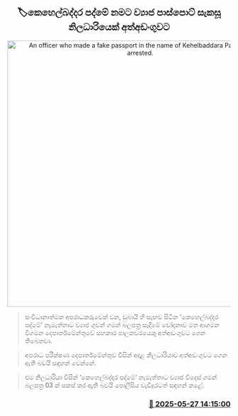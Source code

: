 <p align='center'><b><h2 align='center' title='An officer who made a fake passport in the name of Kehelbaddara Padme was arrested.'>🏷කෙහෙල්බද්දර පද්මේ නමට ව්‍ය‍ාජ පාස්පොට් සැකසූ නිලධාරියෙක් අත්අඩංගුවට</h2></b></p>
<p align='center'><img src='https://helakuru.sgp1.cdn.digitaloceanspaces.com/esana/images/lib/arrested-2[1].jpg' width='600' alt='An officer who made a fake passport in the name of Kehelbaddara Padme was arrested.'></p>

> සංවිධානාත්මක අපරාධකරුවෙක් වන, ඩුබායි හි සැඟව සිටින ‍‍'කෙහෙල්බද්දර පද්මේ' නැමැත්තාට ව්‍යාජ ගුවන් ගමන් බලපත්‍ර සෑදීමේ චෝදනාව මත ආගමන විගමන දෙපාර්තමේන්තුවේ සහකාර පාලකවරයෙකු අත්අඩංගුවට ගෙන තිබෙනවා.

> අපරාධ පරීක්ෂණ දෙපාර්තමේන්තුව විසින් අදාළ නිලධාරියාව අත්අඩංගුවට ගෙන ඇති බවයි සඳහන් වෙන්නේ.

> එම නිලධාරියා විසින් ‘කෙහෙල්බද්දර පද්මේ’ නැමැත්තාට ව්‍යාජ විදෙස් ගමන් බලපත්‍ර 03 ක් සකස් කර ඇති බවයි පොලීසිය වැඩිදුරටත් සඳහන් කළේ.



<h3 align='right'><a href='https://www.helakuru.lk/esana/p/110465/'>📅 2025-05-27 14:15:00</a></h3>
